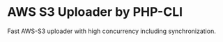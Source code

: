 AWS S3 Uploader by PHP-CLI
==========================

Fast AWS-S3 uploader with high concurrency including synchronization. 

